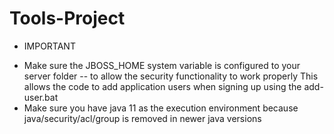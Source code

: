 # Tools-Project

* IMPORTANT 
- Make sure the JBOSS_HOME system variable is configured to your server folder -- to allow the security functionality to work properly
  This allows the code to add application users when signing up using the add-user.bat
- Make sure you have java 11 as the execution environment because java/security/acl/group is removed in newer java versions
